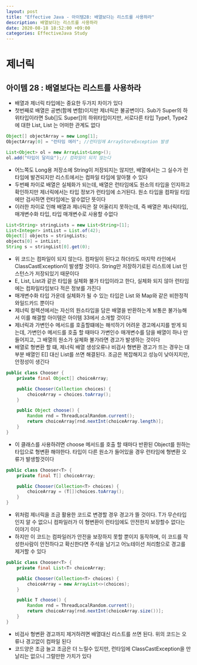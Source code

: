 ```yaml
---
layout: post
title: "Effective Java - 아이템28: 배열보다는 리스트를 사용하라"
description: 배열보다는 리스트를 사용하라
date: 2020-08-18 18:52:00 +09:00
categories: EffectiveJava Study
---
```



# 제너릭

## 아이템 28 : 배열보다는 리스트를 사용하라

- 배열과 제너릭 타입에는 중요한 두가지 차이가 있다
- 첫번째로 배열은 공변(함께 변함)이지만 제너릭은 불공변이다. Sub가 Super의 하위타입이라면 Sub[]도 Super[]의 하위타입이지만, 서로다른 타입 Type1, Type2에 대한 List<Type1>, List<Type2> 는 어떠한 관계도 없다

```java
Object[] objectArray = new Long[1];
ObjectArray[0] = "런타임 에러"; //런타임에 ArrayStoreException 발생

List<Object> ol = new ArrayList<Long>();
ol.add("타입이 달리요");// 컴파일이 되지 않는다
```

- 어느쪽도 Long용 저장소에 String이 저장되지는 않지만, 배열에서는 그 실수가 런타임에 발견되지만 리스트에서는 컴파일 타임에 알아챌 수 있다
- 두번째 차이로 배열은 실체화가 되는데, 배열은 런타임에도 원소의 타입을 인지하고 확인하지만 제너릭에서는 타입 정보가 런타임에 소거된다. 원소 타입을 컴파일 타임에만 검사하면 런타임에는 알수없단 뜻이다
- 이러한 차이로 인해 배열과 제너릭은 잘 어울리지 못하는데, 즉 배열은 제너릭타입, 매개변수화 타입, 타입 매개변수로 사용할 수없다

```java
List<String> stringLists = new List<String>[1];
List<Integer> intList = List.of(42);
Object[] objects = stringLists;
objects[0] = intList;
String s = stringList[0].get(0); 
```

- 위 코드는 컴파일이 되지 않는다. 컴파일이 된다고 하더라도 마지막 라인에서 ClassCastException이 발생할 것이다. String만 저장하기로된 리스트에 List<Integer> 인스턴스가 저장되있기 때문이다
- E, List<E>, List<String>과 같은 타입을 실체화 불가 타입이라고 한다, 실체화 되지 않아 런타임에는 컴파일타임보다 적은 정보를 가진다
- 매개변수화 타입 가운데 실체화가 될 수 있는 타입은 List<?> 와 Map<?,?>와 같은 비한정적 와일드카드 뿐이다
- 제너릭 컬렉션에서는 자신의 원소타입을 담은 배열을 반환하는게 보통은 불가능해서 이를 해결할 아이템은 아이템 33에서 소개할 것이다
- 제너릭과 가변인수 메서드를 호출할떄에는 해석하기 어려운 경고메시지를 받게 되는데, 가변인수 메서드를 호출 할 때마다 가변인수 매개변수를 담을 배열이 하나 만들어지고, 그 배열의 원소가 실체화 불가라면 경고가 발생하는 것이다
- 배열로 형변환 할 떄, 제너릭 배열 생성오류나 비검사 형변환 경고가 뜨는 경우는 대부분 배열인 E[] 대신 List<E>를 쓰면 해결된다. 조금은 복잡해지고 성능이 낮아지지만, 안정성이 생긴다

```java
public class Chooser {
    private final Object[] choiceArray;

    public Chooser(Collection choices) {
        choiceArray = choices.toArray();
    }

    public Object choose() {
        Random rnd = ThreadLocalRandom.current();
        return choiceArray[rnd.nextInt(choiceArray.length)];
    }
}
```

- 이 클래스를 사용하려면 choose 메서드를 호출 할 때마다 반환된 Object를 원하는 타입으로 형변환 해야한다. 타입이 다른 원소가 들어있을 경우 런타임에 형변환 오류가 발생할것이다

```java
public class Chooser<T> {
    private final T[] choiceArray;

    public Chooser(Collection<T> choices) {
        choiceArray = (T[])choices.toArray();
    }
}
```

- 위처럼 제너릭을 조금 활용한 코드로 변경할 경우 경고가 뜰 것이다. T가 무슨타입인지 알 수 없으니 컴파일러가 이 형변환이 런타임에도 안전한지 보장할수 없다는 이야기 이다
- 하지만 이 코드는 컴파일러가 안전을 보장하지 못할 뿐이지 동작하며, 이 코드를 작성한사람이 안전하다고 확신한다면 주석을 남기고 어노테이션 처리함으로 경고를 제거할 수 있다

```java
public class Chooser<T> {
    private final List<T> choiceArray;

    public Chooser(Collection<T> choices) {
        choiceArray = new ArrayList<>(choices);
    }

    public T choose() {
        Random rnd = ThreadLocalRandom.current();
        return choiceArray[rnd.nextInt(choiceArray.size())];
    }
}
```

- 비검사 형변환 경고까지 제거하려면 배열대신 리스트를 쓰면 된다. 위의 코드는 오류나 경고없이 컴파일 된다
- 코드양은 조금 늘고 조금은 더 느릴수 있지만, 런타임에 ClassCastException을 만날리는 없으니 그럴만한 가치가 있다
